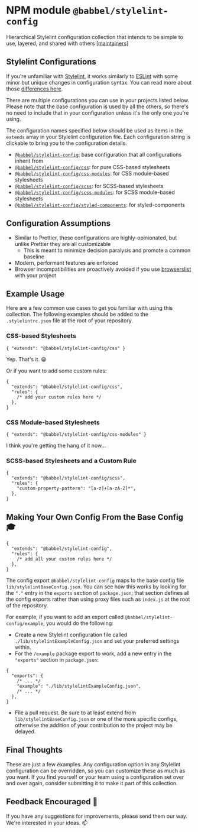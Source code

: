 # NPM module `@babbel/stylelint-config`

Hierarchical Stylelint configuration collection that intends to be simple to use, layered, and shared with others [[maintainers]](/config/github/codeOwners)

## Stylelint Configurations

If you're unfamiliar with [Stylelint](https://stylelint.io), it works similarly to [ESLint](https://eslint.org) with some minor but unique changes in configuration syntax. You can read more about those [differences here](https://stylelint.io/user-guide/configure).

There are multiple configurations you can use in your projects listed below. Please note that the base configuration is used by all the others, so there's no need to include that in your configuration unless it's the only one you're using.

The configuration names specified below should be used as items in the `extends` array in your Stylelint configuration file. Each configuration string is clickable to bring you to the configuration details.

- [`@babbel/stylelint-config`](./lib/stylelintBaseConfig.json): base configuration that all configurations inherit from
- [`@babbel/stylelint-config/css`](./lib/stylelintCssConfig.json): for pure CSS-based stylesheets
- [`@babbel/stylelint-config/css-modules`](./lib/stylelintCssModulesConfig.json): for CSS module-based stylesheets
- [`@babbel/stylelint-config/scss`](./lib/stylelintScssConfig.json): for SCSS-based stylesheets
- [`@babbel/stylelint-config/scss-modules`](./lib/stylelintScssModulesConfig.json): for SCSS module-based stylesheets
- [`@babbel/stylelint-config/styled-components`](./lib/stylelintStyledComponentsConfig.json): for styled-components

## Configuration Assumptions

- Similar to Prettier, these configurations are highly-opinionated, but unlike Prettier they are all customizable
  - This is meant to minimize decision paralysis and promote a common baseline
- Modern, performant features are enforced
- Browser incompatibilities are proactively avoided if you use [browserslist](https://github.com/browserslist/browserslist) with your project

## Example Usage

Here are a few common use cases to get you familiar with using this collection. The following examples should be added to the `.stylelintrc.json` file at the root of your repository.

### CSS-based Stylesheets

```jsonc
{ "extends": "@babbel/stylelint-config/css" }
```

Yep. That's it. 😀

Or if you want to add some custom rules:

```jsonc
{
  "extends": "@babbel/stylelint-config/css",
  "rules": {
    /* add your custom rules here */
  },
}
```

### CSS Module-based Stylesheets

```jsonc
{ "extends": "@babbel/stylelint-config/css-modules" }
```

I think you're getting the hang of it now...

### SCSS-based Stylesheets and a Custom Rule

```jsonc
{
  "extends": "@babbel/stylelint-config/scss",
  "rules": {
    "custom-property-pattern": "[a-z]+[a-zA-Z]*",
  },
}
```

## Making Your Own Config From the Base Config 🎓

```jsonc
{
  "extends": "@babbel/stylelint-config",
  "rules": {
    /* add all your custom rules here */
  },
}
```

The config export `@babbel/stylelint-config` maps to the base config file `lib/stylelintBaseConfig.json`. You can see how this works by looking for the `"."` entry in the `exports` section of `package.json`; that section defines all the config exports rather than using proxy files such as `index.js` at the root of the repository.

For example, if you want to add an export called `@babbel/stylelint-config/example`, you would do the following:

- Create a new Stylelint configuration file called `./lib/stylelintExampleConfig.json` and set your preferred settings within.
- For the `/example` package export to work, add a new entry in the `"exports"` section in `package.json`:

```jsonc
{
  "exports": {
    /* ... */
    "example": "./lib/stylelintExampleConfig.json",
    /* ... */
  },
}
```

- File a pull request. Be sure to at least extend from `lib/stylelintBaseConfig.json` or one of the more specific configs, otherwise the addition of your contribution to the project may be delayed.

## Final Thoughts

These are just a few examples. Any configuration option in any Stylelint configuration can be overridden, so you can customize these as much as you want. If you find yourself or your team using a configuration set over and over again, consider submitting it to make it part of this collection.

## Feedback Encouraged 🙂

If you have any suggestions for improvements, please send them our way. We're interested in your ideas. 📫
